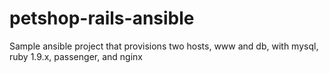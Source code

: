 petshop-rails-ansible
=============

Sample ansible project that provisions two hosts, www and db, with mysql, ruby 1.9.x, passenger, and nginx
